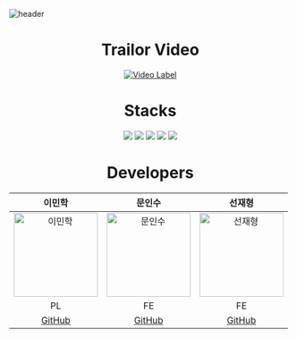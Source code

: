 ![header](https://capsule-render.vercel.app/api?type=waving&color=auto&height=200&section=header&text=Felix&nbsp;Party!&fontSize=60)

<div align=center><h1>Trailor Video</h1></div>
<div align=center> 

[![Video Label](http://img.youtube.com/vi/zB1FuMMuzd8/0.jpg)](https://youtu.be/zB1FuMMuzd8)

# Stacks
<img src="https://img.shields.io/badge/Unreal Engine-000000?style=for-the-badge&logo=Unreal Engine&logoColor=white">
<img src="https://img.shields.io/badge/C++-00599C?style=for-the-badge&logo=C++&logoColor=white">
<img src="https://img.shields.io/badge/Steam-6EBE49?style=for-the-badge&logo=Steam&logoColor=white">
<img src="https://img.shields.io/badge/github-181717?style=for-the-badge&logo=github&logoColor=white">
<img src="https://img.shields.io/badge/git-F05032?style=for-the-badge&logo=git&logoColor=white">

# Developers
| 이민학 | 문인수 | 선재형 |
|:------:|:------:|:------:|
| <img src="https://github.com/user-attachments/assets/fee705f7-934c-4f29-a76f-5f95311cf833" alt="이민학" width="150"> | <img src="https://github.com/user-attachments/assets/e8964125-a282-4645-8c6c-7657f9ac9df3" alt="문인수" width="150"> | <img src="https://github.com/user-attachments/assets/ecbd9e77-a3bd-4e1d-8e5c-37de161ad0ca" alt="선재형" width="150"> |
| PL | FE | FE | FE |
| [GitHub](https://github.com/Gongdolgun) | [GitHub](https://github.com/InsuMoon2) | [GitHub](https://github.com/tjswogud) |

